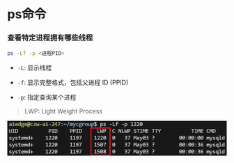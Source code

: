 # ps命令

### 查看特定进程拥有哪些线程

```sh
ps -Lf -p <进程PID>
```

- `-L`: 显示线程

- `-f`: 显示完整格式，包括父进程 ID (PPID)
- `-p`: 指定查询某个进程

> LWP: Light Weight Process

![image-20250507102643203](../images/image-20250507102643203.png)